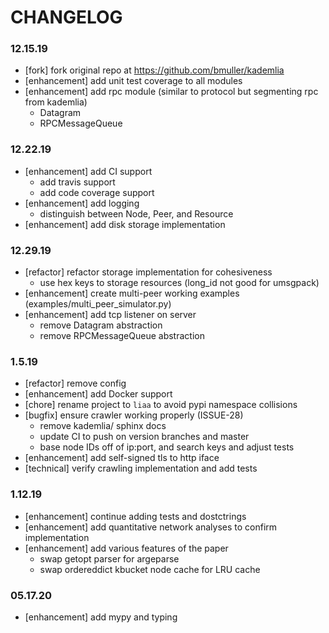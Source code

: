 # CHANGELOG

### 12.15.19
- [fork] fork original repo at https://github.com/bmuller/kademlia
- [enhancement] add unit test coverage to all modules
- [enhancement] add rpc module (similar to protocol but segmenting rpc from kademlia)
   - Datagram
   - RPCMessageQueue
### 12.22.19
- [enhancement] add CI support
   - add travis support
   - add code coverage support
- [enhancement] add logging
   - distinguish between Node, Peer, and Resource
- [enhancement] add disk storage implementation
### 12.29.19
- [refactor] refactor storage implementation for cohesiveness
   - use hex keys to storage resources (long_id not good for umsgpack)
- [enhancement] create multi-peer working examples (examples/multi_peer_simulator.py)
- [enhancement] add tcp listener on server
   - remove Datagram abstraction
   - remove RPCMessageQueue abstraction
### 1.5.19
   - [refactor] remove config
   - [enhancement] add Docker support
   - [chore] rename project to `liaa` to avoid pypi namespace collisions
   - [bugfix] ensure crawler working properly (ISSUE-28)
      - remove kademlia/ sphinx docs
      - update CI to push on version branches and master
      - base node IDs off of ip:port, and search keys and adjust tests
   - [enhancement] add self-signed tls to http iface
   - [technical] verify crawling implementation and add tests
### 1.12.19
   - [enhancement] continue adding tests and dostctrings
   - [enhancement] add quantitative network analyses to confirm implementation
   - [enhancement] add various features of the paper
      - swap getopt parser for argeparse
      - swap ordereddict kbucket node cache for LRU cache
### 05.17.20
   - [enhancement] add mypy and typing
